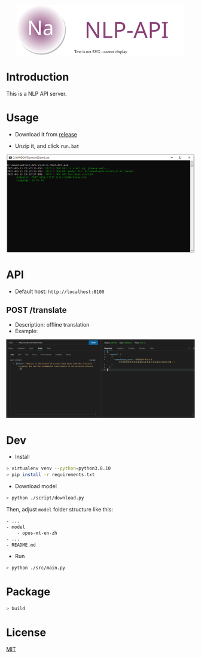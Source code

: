<p align="center">
    <img width="450" src="./docs/logo.svg">
</p>

<div align="center">
</div>
 
# Introduction

This is a NLP API server.

# Usage

- Download it from [release](https://github.com/rerender2021/NLP-API/releases)

- Unzip it, and click `run.bat`

![run-from-cmd](./docs/run-from-cmd.png)

# API

- Default host: `http://localhost:8100`
  
## POST /translate

- Description: offline translation
- Example:

![api-translate](./docs/api-translate.png)

# Dev

- Install

```bash
> virtualenv venv --python=python3.8.10
> pip install -r requirements.txt
```

- Download model

```bash
> python ./script/download.py
```

Then, adjust `model` folder structure like this:

```
- ...
- model
    - opus-mt-en-zh
- ...
- README.md
```

- Run

```bash
> python ./src/main.py
```

# Package

```bash
> build
```

# License

[MIT](./LICENSE)
